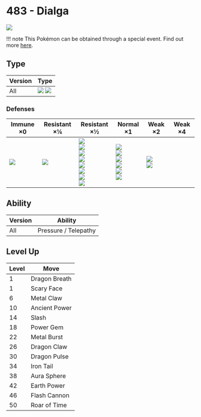 # 483 - Dialga
![][483]

!!! note
    This Pokémon can be obtained through a special event. Find out more [here](../../special_events/#dialga).

## Type

Version | Type
---     | ---
All     | ![][steel]  ![][dragon]

### Defenses

Immune ×0       | Resistant ×¼   | Resistant ×½                                                                                                         | Normal ×1                                                                         | Weak ×2                          | Weak ×4
---             | ---            | ---                                                                                                                  | ---                                                                               | ---                              | ---
![][poison]<br> | ![][grass]<br> | ![][normal]<br>![][flying]<br>![][rock]<br>![][bug]<br>![][steel]<br>![][water]<br>![][electric]<br>![][psychic]<br> | ![][ghost]<br>![][fire]<br>![][ice]<br>![][dragon]<br>![][dark]<br>![][fairy]<br> | ![][fighting]<br>![][ground]<br> | &nbsp;

## Ability

Version | Ability
---     | ---
All     | Pressure / Telepathy

## Level Up

Level | Move
---   | ---
1     | Dragon Breath
1     | Scary Face
6     | Metal Claw
10    | Ancient Power
14    | Slash
18    | Power Gem
22    | Metal Burst
26    | Dragon Claw
30    | Dragon Pulse
34    | Iron Tail
38    | Aura Sphere
42    | Earth Power
46    | Flash Cannon
50    | Roar of Time

[483]: ../img/pokemon/483.png
[normal]: ../img/types/normal.png
[fire]: ../img/types/fire.png
[fighting]: ../img/types/fighting.png
[water]: ../img/types/water.png
[flying]: ../img/types/flying.png
[grass]: ../img/types/grass.png
[poison]: ../img/types/poison.png
[electric]: ../img/types/electric.png
[ground]: ../img/types/ground.png
[psychic]: ../img/types/psychic.png
[rock]: ../img/types/rock.png
[ice]: ../img/types/ice.png
[bug]: ../img/types/bug.png
[dragon]: ../img/types/dragon.png
[ghost]: ../img/types/ghost.png
[dark]: ../img/types/dark.png
[steel]: ../img/types/steel.png
[fairy]: ../img/types/fairy.png

